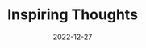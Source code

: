 ---
slug: thought-for-the-day
title: "Inspiring Thoughts"
date: 2022-12-27
excerpt: 'I believe there is no other profession in the world that is more important to society than that of a teacher.'
tags: [Inspiration, Motivation, Quotes, Thoughts]
---